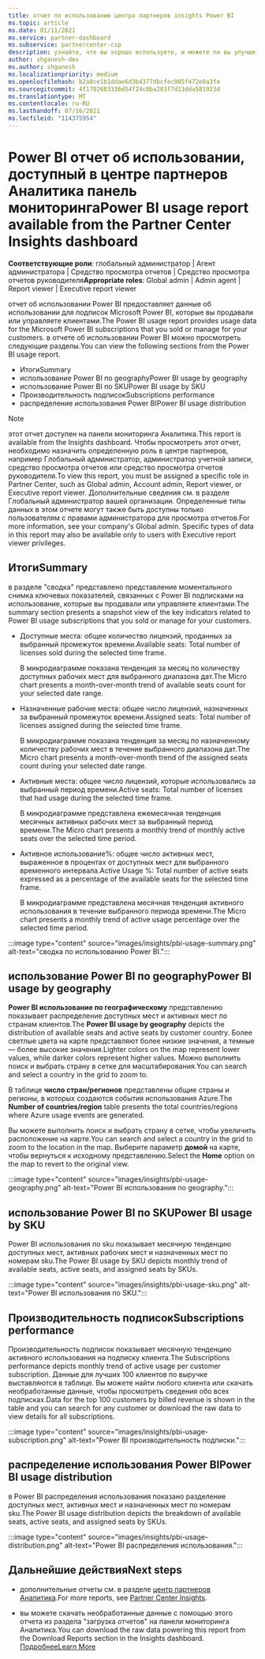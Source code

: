 ```yaml
---
title: отчет по использованию центра партнеров insights Power BI
ms.topic: article
ms.date: 01/11/2021
ms.service: partner-dashboard
ms.subservice: partnercenter-csp
description: узнайте, что вы хорошо используете, и можете ли вы улучшить вопросы использования подписок Power BI, которые вы продаете или управляете клиентами.
author: shganesh-dev
ms.author: shganesh
ms.localizationpriority: medium
ms.openlocfilehash: b2a8ce1b1ddae6d3b4377dbcfec005f472e8a3fe
ms.sourcegitcommit: 4f1702683336d54f24c0ba283f7d13dda581923d
ms.translationtype: MT
ms.contentlocale: ru-RU
ms.lasthandoff: 07/16/2021
ms.locfileid: "114375954"
---
```

# <a name="power-bi-usage-report-available-from-the-partner-center-insights-dashboard"></a><span data-ttu-id="be61e-103">Power BI отчет об использовании, доступный в центре партнеров Аналитика панель мониторинга</span><span class="sxs-lookup"><span data-stu-id="be61e-103">Power BI usage report available from the Partner Center Insights dashboard</span></span>

<span data-ttu-id="be61e-104">**Соответствующие роли**: глобальный администратор | Агент администратора | Средство просмотра отчетов | Средство просмотра отчетов руководителя</span><span class="sxs-lookup"><span data-stu-id="be61e-104">**Appropriate roles**: Global admin | Admin agent | Report viewer | Executive report viewer</span></span>

<span data-ttu-id="be61e-105">отчет об использовании Power BI предоставляет данные об использовании для подписок Microsoft Power BI, которые вы продавали или управляете клиентами.</span><span class="sxs-lookup"><span data-stu-id="be61e-105">The Power BI usage report provides usage data for the Microsoft Power BI subscriptions that you sold or manage for your customers.</span></span> <span data-ttu-id="be61e-106">в отчете об использовании Power BI можно просмотреть следующие разделы.</span><span class="sxs-lookup"><span data-stu-id="be61e-106">You can view the following sections from the Power BI usage report.</span></span>

- <span data-ttu-id="be61e-107">Итоги</span><span class="sxs-lookup"><span data-stu-id="be61e-107">Summary</span></span>
- <span data-ttu-id="be61e-108">использование Power BI по geography</span><span class="sxs-lookup"><span data-stu-id="be61e-108">Power BI usage by geography</span></span>
- <span data-ttu-id="be61e-109">использование Power BI по SKU</span><span class="sxs-lookup"><span data-stu-id="be61e-109">Power BI usage by SKU</span></span>
- <span data-ttu-id="be61e-110">Производительность подписок</span><span class="sxs-lookup"><span data-stu-id="be61e-110">Subscriptions performance</span></span>
- <span data-ttu-id="be61e-111">распределение использования Power BI</span><span class="sxs-lookup"><span data-stu-id="be61e-111">Power BI usage distribution</span></span>

 > [!NOTE]
 > <span data-ttu-id="be61e-112">этот отчет доступен на панели мониторинга Аналитика.</span><span class="sxs-lookup"><span data-stu-id="be61e-112">This report is available from the Insights dashboard.</span></span> <span data-ttu-id="be61e-113">Чтобы просмотреть этот отчет, необходимо назначить определенную роль в центре партнеров, например Глобальный администратор, администратор учетной записи, средство просмотра отчетов или средство просмотра отчетов руководителя.</span><span class="sxs-lookup"><span data-stu-id="be61e-113">To view this report, you must be assigned a specific role in Partner Center, such as Global admin, Account admin, Report viewer, or Executive report viewer.</span></span> <span data-ttu-id="be61e-114">Дополнительные сведения см. в разделе Глобальный администратор вашей организации. Определенные типы данных в этом отчете могут также быть доступны только пользователям с правами администратора для просмотра отчетов.</span><span class="sxs-lookup"><span data-stu-id="be61e-114">For more information, see your company's Global admin. Specific types of data in this report may also be available only to users with Executive report viewer privileges.</span></span>

## <a name="summary"></a><span data-ttu-id="be61e-115">Итоги</span><span class="sxs-lookup"><span data-stu-id="be61e-115">Summary</span></span>

<span data-ttu-id="be61e-116">в разделе "сводка" представлено представление моментального снимка ключевых показателей, связанных с Power BI подписками на использование, которые вы продавали или управляете клиентами.</span><span class="sxs-lookup"><span data-stu-id="be61e-116">The summary section presents a snapshot view of the key indicators related to Power BI usage subscriptions that you sold or manage for your customers.</span></span> 

- <span data-ttu-id="be61e-117">Доступные места: общее количество лицензий, проданных за выбранный промежуток времени.</span><span class="sxs-lookup"><span data-stu-id="be61e-117">Available seats: Total number of licenses sold during the selected time frame.</span></span>

   <span data-ttu-id="be61e-118">В микродиаграмме показана тенденция за месяц по количеству доступных рабочих мест для выбранного диапазона дат.</span><span class="sxs-lookup"><span data-stu-id="be61e-118">The Micro chart presents a month-over-month trend of available seats count for your selected date range.</span></span>

- <span data-ttu-id="be61e-119">Назначенные рабочие места: общее число лицензий, назначенных за выбранный промежуток времени.</span><span class="sxs-lookup"><span data-stu-id="be61e-119">Assigned seats: Total number of licenses assigned during the selected time frame.</span></span>

   <span data-ttu-id="be61e-120">В микродиаграмме показана тенденция за месяц по назначенному количеству рабочих мест в течение выбранного диапазона дат.</span><span class="sxs-lookup"><span data-stu-id="be61e-120">The Micro chart presents a month-over-month trend of the assigned seats count during your selected date range.</span></span>

- <span data-ttu-id="be61e-121">Активные места: общее число лицензий, которые использовались за выбранный период времени.</span><span class="sxs-lookup"><span data-stu-id="be61e-121">Active seats: Total number of licenses that had usage during the selected time frame.</span></span> 

   <span data-ttu-id="be61e-122">В микродиаграмме представлена ежемесячная тенденция месячных активных рабочих мест за выбранный период времени.</span><span class="sxs-lookup"><span data-stu-id="be61e-122">The Micro chart presents a monthly trend of monthly active seats over the selected time period.</span></span>

- <span data-ttu-id="be61e-123">Активное использование%: общее число активных мест, выраженное в процентах от доступных мест для выбранного временного интервала.</span><span class="sxs-lookup"><span data-stu-id="be61e-123">Active Usage %: Total number of active seats expressed as a percentage of the available seats for the selected time frame.</span></span> 

   <span data-ttu-id="be61e-124">В микродиаграмме представлена месячная тенденция активного использования в течение выбранного периода времени.</span><span class="sxs-lookup"><span data-stu-id="be61e-124">The Micro chart presents a monthly trend of active usage percentage over the selected time period.</span></span>

:::image type="content" source="images/insights/pbi-usage-summary.png" alt-text="сводка по использованию Power BI.":::

## <a name="power-bi-usage-by-geography"></a><span data-ttu-id="be61e-126">использование Power BI по geography</span><span class="sxs-lookup"><span data-stu-id="be61e-126">Power BI usage by geography</span></span>

<span data-ttu-id="be61e-127">**Power BI использование по географическому** представлению показывает распределение доступных мест и активных мест по странам клиентов.</span><span class="sxs-lookup"><span data-stu-id="be61e-127">The **Power BI usage by geography** depicts the distribution of available seats and active seats by customer country.</span></span> <span data-ttu-id="be61e-128">Более светлые цвета на карте представляют более низкие значения, а темные — более высокие значения.</span><span class="sxs-lookup"><span data-stu-id="be61e-128">Lighter colors on the map represent lower values, while darker colors represent higher values.</span></span> <span data-ttu-id="be61e-129">Можно выполнить поиск и выбрать страну в сетке для масштабирования.</span><span class="sxs-lookup"><span data-stu-id="be61e-129">You can search and select a country in the grid to zoom to.</span></span>

<span data-ttu-id="be61e-130">В таблице **число стран/регионов** представлены общие страны и регионы, в которых создаются события использования Azure.</span><span class="sxs-lookup"><span data-stu-id="be61e-130">The **Number of countries/region** table presents the total countries/regions where Azure usage events are generated.</span></span>

<span data-ttu-id="be61e-131">Вы можете выполнить поиск и выбрать страну в сетке, чтобы увеличить расположение на карте.</span><span class="sxs-lookup"><span data-stu-id="be61e-131">You can search and select a country in the grid to zoom to the location in the map.</span></span> <span data-ttu-id="be61e-132">Выберите параметр **домой** на карте, чтобы вернуться к исходному представлению.</span><span class="sxs-lookup"><span data-stu-id="be61e-132">Select the **Home** option on the map to revert to the original view.</span></span>

:::image type="content" source="images/insights/pbi-usage-geography.png" alt-text="Power BI использования по geography.":::

## <a name="power-bi-usage-by-sku"></a><span data-ttu-id="be61e-134">использование Power BI по SKU</span><span class="sxs-lookup"><span data-stu-id="be61e-134">Power BI usage by SKU</span></span>

<span data-ttu-id="be61e-135">Power BI использования по sku показывает месячную тенденцию доступных мест, активных рабочих мест и назначенных мест по номерам sku.</span><span class="sxs-lookup"><span data-stu-id="be61e-135">The Power BI usage by SKU depicts monthly trend of available seats, active seats, and assigned seats by SKUs.</span></span>

:::image type="content" source="images/insights/pbi-usage-sku.png" alt-text="Power BI использования по SKU.":::

## <a name="subscriptions-performance"></a><span data-ttu-id="be61e-137">Производительность подписок</span><span class="sxs-lookup"><span data-stu-id="be61e-137">Subscriptions performance</span></span>

<span data-ttu-id="be61e-138">Производительность подписок показывает месячную тенденцию активного использования на подписку клиента.</span><span class="sxs-lookup"><span data-stu-id="be61e-138">The Subscriptions performance depicts monthly trend of active usage per customer subscription.</span></span> <span data-ttu-id="be61e-139">Данные для лучших 100 клиентов по выручке выставляются в таблице. Вы можете найти любого клиента или скачать необработанные данные, чтобы просмотреть сведения обо всех подписках.</span><span class="sxs-lookup"><span data-stu-id="be61e-139">Data for the top 100 customers by billed revenue is shown in the table and you can search for any customer or download the raw data to view details for all subscriptions.</span></span>

:::image type="content" source="images/insights/pbi-usage-subscription.png" alt-text="Power BI производительность подписки.":::

## <a name="power-bi-usage-distribution"></a><span data-ttu-id="be61e-141">распределение использования Power BI</span><span class="sxs-lookup"><span data-stu-id="be61e-141">Power BI usage distribution</span></span>

<span data-ttu-id="be61e-142">в Power BI распределения использования показано разделение доступных мест, активных мест и назначенных мест по номерам sku.</span><span class="sxs-lookup"><span data-stu-id="be61e-142">The Power BI usage distribution depicts the breakdown of available seats, active seats, and assigned seats by SKUs.</span></span>

:::image type="content" source="images/insights/pbi-usage-distribution.png" alt-text="Power BI распределения использования.":::

## <a name="next-steps"></a><span data-ttu-id="be61e-144">Дальнейшие действия</span><span class="sxs-lookup"><span data-stu-id="be61e-144">Next steps</span></span>

- <span data-ttu-id="be61e-145">дополнительные отчеты см. в разделе [центр партнеров Аналитика](partner-center-insights.md).</span><span class="sxs-lookup"><span data-stu-id="be61e-145">For more reports, see [Partner Center Insights](partner-center-insights.md).</span></span>

- <span data-ttu-id="be61e-146">вы можете скачать необработанные данные с помощью этого отчета из раздела "загрузка отчетов" на панели мониторинга Аналитика.</span><span class="sxs-lookup"><span data-stu-id="be61e-146">You can download the raw data powering this report from the Download Reports section in the Insights dashboard.</span></span> [<span data-ttu-id="be61e-147">Подробнее</span><span class="sxs-lookup"><span data-stu-id="be61e-147">Learn More</span></span>](insights-download-reports.md) 
